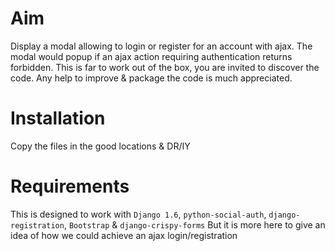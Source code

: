 Aim
===

Display a modal allowing to login or register for an account with ajax.
The modal would popup if an ajax action requiring authentication returns forbidden.
This is far to work out of the box, you are invited to discover the code.
Any help to improve & package the code is much appreciated.

Installation
============

Copy the files in the good locations & DR/IY

Requirements
============

This is designed to work with `Django 1.6`, `python-social-auth`, `django-registration`, `Bootstrap` &amp; `django-crispy-forms`
But it is more here to give an idea of how we could achieve an ajax login/registration


